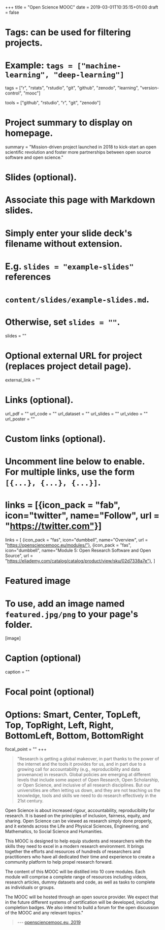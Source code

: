 +++
title = "Open Science MOOC"
date = 2019-03-01T10:35:15+01:00
draft = false

# Tags: can be used for filtering projects.
# Example: `tags = ["machine-learning", "deep-learning"]`
tags = ["r", "rstats", "rstudio", "git", "github", "zenodo", "learning", "version-control", "mooc"]

tools = ["github", "rstudio", "r", "git", "zenodo"]

# Project summary to display on homepage.
summary = "Mission-driven project launched in 2018 to kick-start an open scientific revolution and foster more partnerships between open source software and open science."

# Slides (optional).
#   Associate this page with Markdown slides.
#   Simply enter your slide deck's filename without extension.
#   E.g. `slides = "example-slides"` references 
#   `content/slides/example-slides.md`.
#   Otherwise, set `slides = ""`.
slides = ""

# Optional external URL for project (replaces project detail page).
external_link = ""

# Links (optional).
url_pdf = ""
url_code = ""
url_dataset = ""
url_slides = ""
url_video = ""
url_poster = ""

# Custom links (optional).
#   Uncomment line below to enable. For multiple links, use the form `[{...}, {...}, {...}]`.
# links = [{icon_pack = "fab", icon="twitter", name="Follow", url = "https://twitter.com"}]
links = [
{icon_pack = "fas", icon="dumbbell", name="Overview", url = "https://opensciencemooc.eu/modules/"},
{icon_pack = "fas", icon="dumbbell", name="Module 5: Open Research Software and Open Source", url = "https://eliademy.com/catalog/catalog/product/view/sku/02d7338a7e"},
]
# Featured image
# To use, add an image named `featured.jpg/png` to your page's folder. 
[image]
  # Caption (optional)
  caption = ""

  # Focal point (optional)
  # Options: Smart, Center, TopLeft, Top, TopRight, Left, Right, BottomLeft, Bottom, BottomRight
  focal_point = ""
+++

>"Research is getting a global makeover, in part thanks to the power of the internet and the tools it provides for us, and in part due to a growing call for accountability (e.g., reproducibility and data provenance) in research. Global policies are emerging at different levels that include some aspect of Open Research, Open Scholarship, or Open Science, and inclusive of all research disciplines. But our universities are often letting us down, and they are not teaching us the knowledge, tools and skills we need to do research effectively in the 21st century.
>
Open Science is about increased rigour, accountability, reproducibility for research. It is based on the principles of inclusion, fairness, equity, and sharing. Open Science can be viewed as research simply done properly, and it extends across the Life and Physical Sciences, Engineering, and Mathematics, to Social Science and Humanities.
>
This MOOC is designed to help equip students and researchers with the skills they need to excel in a modern research environment. It brings together the efforts and resources of hundreds of researchers and practitioners who have all dedicated their time and experience to create a community platform to help propel research forward.
>
The content of this MOOC will be distilled into 10 core modules. Each module will comprise a complete range of resources including videos, research articles, dummy datasets and code, as well as tasks to complete as individuals or groups.
>
The MOOC will be hosted through an open source provider. We expect that in the future different systems of certification will be developed, including completion badges. We also intend to build a forum for the open discussion of the MOOC and any relevant topics."
>
> --- [opensciencemooc.eu, 2019](https://opensciencemooc.eu/about/)
